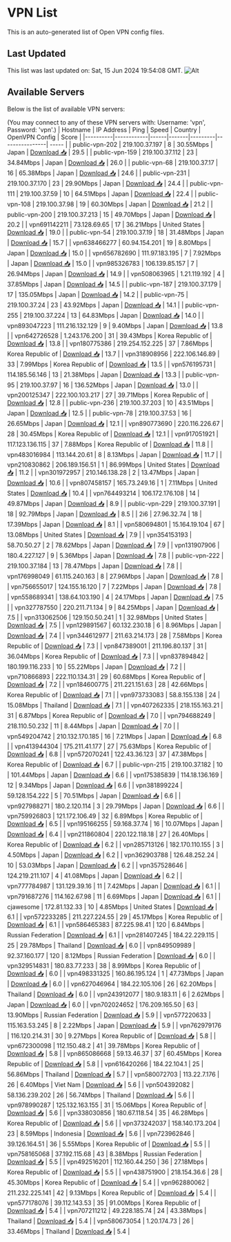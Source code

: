 # VPN List

This is an auto-generated list of Open VPN config files.

## Last Updated

This list was last updated on: Sat, 15 Jun 2024 19:54:08 GMT.
![Alt](https://repobeats.axiom.co/api/embed/186b98318ef1479477931607c1ad7d823f12451f.svg "Repobeats analytics image")

## Available Servers

Below is the list of available VPN servers:

(You may connect to any of these VPN servers with: Username: 'vpn', Password: 'vpn'.)
| Hostname | IP Address | Ping | Speed | Country | OpenVPN Config | Score |
|----------|------------|------|-------|---------|----------------| ----- |
| public-vpn-202 | 219.100.37.197 | 8 | 30.55Mbps | Japan | [Download 📥](./configs/server_0_JP.ovpn) | 29.5 |
| public-vpn-159 | 219.100.37.112 | 23 | 34.84Mbps | Japan | [Download 📥](./configs/server_1_JP.ovpn) | 26.0 |
| public-vpn-68 | 219.100.37.17 | 16 | 65.38Mbps | Japan | [Download 📥](./configs/server_2_JP.ovpn) | 24.6 |
| public-vpn-231 | 219.100.37.170 | 23 | 29.90Mbps | Japan | [Download 📥](./configs/server_3_JP.ovpn) | 24.4 |
| public-vpn-111 | 219.100.37.59 | 10 | 64.51Mbps | Japan | [Download 📥](./configs/server_4_JP.ovpn) | 22.4 |
| public-vpn-108 | 219.100.37.98 | 19 | 60.30Mbps | Japan | [Download 📥](./configs/server_5_JP.ovpn) | 21.2 |
| public-vpn-200 | 219.100.37.213 | 15 | 49.70Mbps | Japan | [Download 📥](./configs/server_6_JP.ovpn) | 20.2 |
| vpn691142211 | 73.128.69.65 | 17 | 36.21Mbps | United States | [Download 📥](./configs/server_7_US.ovpn) | 19.0 |
| public-vpn-54 | 219.100.37.19 | 18 | 31.48Mbps | Japan | [Download 📥](./configs/server_8_JP.ovpn) | 15.7 |
| vpn638466277 | 60.94.154.201 | 19 | 8.80Mbps | Japan | [Download 📥](./configs/server_9_JP.ovpn) | 15.0 |
| vpn656782690 | 111.97.183.195 | 7 | 7.92Mbps | Japan | [Download 📥](./configs/server_10_JP.ovpn) | 15.0 |
| vpn985326783 | 106.139.85.157 | 7 | 26.94Mbps | Japan | [Download 📥](./configs/server_11_JP.ovpn) | 14.9 |
| vpn508063965 | 1.21.119.192 | 4 | 37.85Mbps | Japan | [Download 📥](./configs/server_12_JP.ovpn) | 14.5 |
| public-vpn-187 | 219.100.37.179 | 17 | 135.05Mbps | Japan | [Download 📥](./configs/server_13_JP.ovpn) | 14.2 |
| public-vpn-75 | 219.100.37.24 | 23 | 43.92Mbps | Japan | [Download 📥](./configs/server_14_JP.ovpn) | 14.1 |
| public-vpn-255 | 219.100.37.224 | 13 | 64.83Mbps | Japan | [Download 📥](./configs/server_15_JP.ovpn) | 14.0 |
| vpn893047223 | 111.216.132.129 | 9 | 9.40Mbps | Japan | [Download 📥](./configs/server_16_JP.ovpn) | 13.8 |
| vpn642726528 | 1.243.176.200 | 31 | 39.43Mbps | Korea Republic of | [Download 📥](./configs/server_17_KR.ovpn) | 13.8 |
| vpn180775386 | 219.254.152.225 | 37 | 7.86Mbps | Korea Republic of | [Download 📥](./configs/server_18_KR.ovpn) | 13.7 |
| vpn318908956 | 222.106.146.89 | 33 | 7.99Mbps | Korea Republic of | [Download 📥](./configs/server_19_KR.ovpn) | 13.5 |
| vpn576195731 | 114.185.56.146 | 13 | 21.38Mbps | Japan | [Download 📥](./configs/server_20_JP.ovpn) | 13.3 |
| public-vpn-95 | 219.100.37.97 | 16 | 136.52Mbps | Japan | [Download 📥](./configs/server_21_JP.ovpn) | 13.0 |
| vpn200125347 | 222.100.103.217 | 27 | 39.71Mbps | Korea Republic of | [Download 📥](./configs/server_22_KR.ovpn) | 12.8 |
| public-vpn-236 | 219.100.37.203 | 10 | 43.51Mbps | Japan | [Download 📥](./configs/server_23_JP.ovpn) | 12.5 |
| public-vpn-78 | 219.100.37.53 | 16 | 26.65Mbps | Japan | [Download 📥](./configs/server_24_JP.ovpn) | 12.1 |
| vpn890773690 | 220.116.226.67 | 28 | 30.45Mbps | Korea Republic of | [Download 📥](./configs/server_25_KR.ovpn) | 12.1 |
| vpn917051921 | 117.123.136.115 | 37 | 7.88Mbps | Korea Republic of | [Download 📥](./configs/server_26_KR.ovpn) | 11.8 |
| vpn483016984 | 113.144.20.61 | 8 | 8.13Mbps | Japan | [Download 📥](./configs/server_27_JP.ovpn) | 11.7 |
| vpn210830862 | 206.189.156.51 | 1 | 86.99Mbps | United States | [Download 📥](./configs/server_28_US.ovpn) | 11.2 |
| vpn301972957 | 210.146.138.28 | 2 | 13.47Mbps | Japan | [Download 📥](./configs/server_29_JP.ovpn) | 10.6 |
| vpn807458157 | 165.73.249.16 | 1 | 7.11Mbps | United States | [Download 📥](./configs/server_30_US.ovpn) | 10.4 |
| vpn764493214 | 106.172.176.108 | 14 | 49.87Mbps | Japan | [Download 📥](./configs/server_31_JP.ovpn) | 8.9 |
| public-vpn-229 | 219.100.37.191 | 18 | 92.79Mbps | Japan | [Download 📥](./configs/server_32_JP.ovpn) | 8.5 |
| 2i6 | 27.96.32.74 | 18 | 17.39Mbps | Japan | [Download 📥](./configs/server_33_JP.ovpn) | 8.1 |
| vpn580694801 | 15.164.19.104 | 67 | 13.08Mbps | United States | [Download 📥](./configs/server_34_US.ovpn) | 7.9 |
| vpn354153193 | 58.70.50.27 | 2 | 78.62Mbps | Japan | [Download 📥](./configs/server_35_JP.ovpn) | 7.9 |
| vpn131907906 | 180.4.227.127 | 9 | 5.36Mbps | Japan | [Download 📥](./configs/server_36_JP.ovpn) | 7.8 |
| public-vpn-222 | 219.100.37.184 | 13 | 78.47Mbps | Japan | [Download 📥](./configs/server_37_JP.ovpn) | 7.8 |
| vpn176998049 | 61.115.240.163 | 8 | 27.96Mbps | Japan | [Download 📥](./configs/server_38_JP.ovpn) | 7.8 |
| vpn756655017 | 124.155.16.120 | 7 | 7.22Mbps | Japan | [Download 📥](./configs/server_39_JP.ovpn) | 7.8 |
| vpn558689341 | 138.64.103.190 | 4 | 24.17Mbps | Japan | [Download 📥](./configs/server_40_JP.ovpn) | 7.5 |
| vpn327787550 | 220.211.71.134 | 9 | 84.25Mbps | Japan | [Download 📥](./configs/server_41_JP.ovpn) | 7.5 |
| vpn313062506 | 129.150.50.241 | 1 | 32.98Mbps | United States | [Download 📥](./configs/server_42_US.ovpn) | 7.5 |
| vpn129891567 | 60.132.230.18 | 6 | 8.96Mbps | Japan | [Download 📥](./configs/server_43_JP.ovpn) | 7.4 |
| vpn344612977 | 211.63.214.173 | 28 | 7.58Mbps | Korea Republic of | [Download 📥](./configs/server_44_KR.ovpn) | 7.3 |
| vpn847389001 | 211.196.80.137 | 31 | 36.04Mbps | Korea Republic of | [Download 📥](./configs/server_45_KR.ovpn) | 7.3 |
| vpn837894842 | 180.199.116.233 | 10 | 55.22Mbps | Japan | [Download 📥](./configs/server_46_JP.ovpn) | 7.2 |
| vpn710866893 | 222.110.134.31 | 29 | 60.68Mbps | Korea Republic of | [Download 📥](./configs/server_47_KR.ovpn) | 7.2 |
| vpn184600775 | 211.221.151.63 | 28 | 42.66Mbps | Korea Republic of | [Download 📥](./configs/server_48_KR.ovpn) | 7.1 |
| vpn973733083 | 58.8.155.138 | 24 | 15.08Mbps | Thailand | [Download 📥](./configs/server_49_TH.ovpn) | 7.1 |
| vpn407262335 | 218.155.163.21 | 31 | 6.87Mbps | Korea Republic of | [Download 📥](./configs/server_50_KR.ovpn) | 7.0 |
| vpn794688249 | 218.110.50.232 | 11 | 8.44Mbps | Japan | [Download 📥](./configs/server_51_JP.ovpn) | 7.0 |
| vpn549204742 | 210.132.170.185 | 16 | 7.21Mbps | Japan | [Download 📥](./configs/server_52_JP.ovpn) | 6.8 |
| vpn413944304 | 175.211.41.177 | 27 | 75.63Mbps | Korea Republic of | [Download 📥](./configs/server_53_KR.ovpn) | 6.8 |
| vpn572070241 | 122.43.36.123 | 37 | 47.38Mbps | Korea Republic of | [Download 📥](./configs/server_54_KR.ovpn) | 6.7 |
| public-vpn-215 | 219.100.37.182 | 10 | 101.44Mbps | Japan | [Download 📥](./configs/server_55_JP.ovpn) | 6.6 |
| vpn175385839 | 114.18.136.169 | 12 | 9.34Mbps | Japan | [Download 📥](./configs/server_56_JP.ovpn) | 6.6 |
| vpn381899224 | 59.128.154.222 | 5 | 70.51Mbps | Japan | [Download 📥](./configs/server_57_JP.ovpn) | 6.6 |
| vpn927988271 | 180.2.120.114 | 3 | 29.79Mbps | Japan | [Download 📥](./configs/server_58_JP.ovpn) | 6.6 |
| vpn759926803 | 121.172.106.49 | 32 | 6.89Mbps | Korea Republic of | [Download 📥](./configs/server_59_KR.ovpn) | 6.5 |
| vpn195166255 | 59.168.37.74 | 16 | 10.07Mbps | Japan | [Download 📥](./configs/server_60_JP.ovpn) | 6.4 |
| vpn211860804 | 220.122.118.18 | 27 | 26.40Mbps | Korea Republic of | [Download 📥](./configs/server_61_KR.ovpn) | 6.2 |
| vpn285713126 | 182.170.110.155 | 3 | 4.50Mbps | Japan | [Download 📥](./configs/server_62_JP.ovpn) | 6.2 |
| vpn362903788 | 126.48.252.24 | 10 | 53.03Mbps | Japan | [Download 📥](./configs/server_63_JP.ovpn) | 6.2 |
| vpn357528646 | 124.219.211.107 | 4 | 41.08Mbps | Japan | [Download 📥](./configs/server_64_JP.ovpn) | 6.2 |
| vpn777784987 | 131.129.39.16 | 11 | 7.42Mbps | Japan | [Download 📥](./configs/server_65_JP.ovpn) | 6.1 |
| vpn791687276 | 114.162.67.98 | 11 | 6.69Mbps | Japan | [Download 📥](./configs/server_66_JP.ovpn) | 6.1 |
| cjawesome | 172.81.132.33 | 10 | 4.85Mbps | United States | [Download 📥](./configs/server_67_US.ovpn) | 6.1 |
| vpn572233285 | 211.227.224.55 | 29 | 45.17Mbps | Korea Republic of | [Download 📥](./configs/server_68_KR.ovpn) | 6.1 |
| vpn586465383 | 87.225.98.41 | 120 | 6.84Mbps | Russian Federation | [Download 📥](./configs/server_69_RU.ovpn) | 6.1 |
| vpn281407245 | 184.22.229.115 | 25 | 29.78Mbps | Thailand | [Download 📥](./configs/server_70_TH.ovpn) | 6.0 |
| vpn849509989 | 92.37.160.177 | 120 | 8.12Mbps | Russian Federation | [Download 📥](./configs/server_71_RU.ovpn) | 6.0 |
| vpn329514831 | 180.83.77.233 | 38 | 8.99Mbps | Korea Republic of | [Download 📥](./configs/server_72_KR.ovpn) | 6.0 |
| vpn498331325 | 160.86.195.124 | 1 | 47.73Mbps | Japan | [Download 📥](./configs/server_73_JP.ovpn) | 6.0 |
| vpn627046964 | 184.22.105.106 | 26 | 62.20Mbps | Thailand | [Download 📥](./configs/server_74_TH.ovpn) | 6.0 |
| vpn243912077 | 180.9.183.11 | 6 | 2.62Mbps | Japan | [Download 📥](./configs/server_75_JP.ovpn) | 6.0 |
| vpn702024652 | 176.209.165.50 | 63 | 13.90Mbps | Russian Federation | [Download 📥](./configs/server_76_RU.ovpn) | 5.9 |
| vpn577220633 | 115.163.53.245 | 8 | 2.22Mbps | Japan | [Download 📥](./configs/server_77_JP.ovpn) | 5.9 |
| vpn762979176 | 116.120.214.31 | 30 | 9.27Mbps | Korea Republic of | [Download 📥](./configs/server_78_KR.ovpn) | 5.8 |
| vpn672300098 | 112.150.48.2 | 41 | 39.78Mbps | Korea Republic of | [Download 📥](./configs/server_79_KR.ovpn) | 5.8 |
| vpn865086668 | 59.13.46.37 | 37 | 60.45Mbps | Korea Republic of | [Download 📥](./configs/server_80_KR.ovpn) | 5.8 |
| vpn616420266 | 184.22.104.1 | 25 | 56.86Mbps | Thailand | [Download 📥](./configs/server_81_TH.ovpn) | 5.7 |
| vpn580072703 | 113.22.7.176 | 26 | 6.40Mbps | Viet Nam | [Download 📥](./configs/server_82_VN.ovpn) | 5.6 |
| vpn504392082 | 58.136.239.202 | 26 | 56.74Mbps | Thailand | [Download 📥](./configs/server_83_TH.ovpn) | 5.6 |
| vpn978990287 | 125.132.163.155 | 31 | 15.06Mbps | Korea Republic of | [Download 📥](./configs/server_84_KR.ovpn) | 5.6 |
| vpn338030856 | 180.67.118.54 | 35 | 46.28Mbps | Korea Republic of | [Download 📥](./configs/server_85_KR.ovpn) | 5.6 |
| vpn373242037 | 158.140.173.204 | 23 | 8.59Mbps | Indonesia | [Download 📥](./configs/server_86_ID.ovpn) | 5.6 |
| vpn723962846 | 39.126.164.51 | 36 | 5.55Mbps | Korea Republic of | [Download 📥](./configs/server_87_KR.ovpn) | 5.5 |
| vpn758165068 | 37.192.115.68 | 43 | 8.38Mbps | Russian Federation | [Download 📥](./configs/server_88_RU.ovpn) | 5.5 |
| vpn492516201 | 112.160.44.250 | 36 | 27.18Mbps | Korea Republic of | [Download 📥](./configs/server_89_KR.ovpn) | 5.5 |
| vpn438751900 | 218.154.36.6 | 28 | 45.30Mbps | Korea Republic of | [Download 📥](./configs/server_90_KR.ovpn) | 5.4 |
| vpn962880062 | 211.232.225.141 | 42 | 9.13Mbps | Korea Republic of | [Download 📥](./configs/server_91_KR.ovpn) | 5.4 |
| vpn577178076 | 39.112.143.53 | 35 | 91.00Mbps | Korea Republic of | [Download 📥](./configs/server_92_KR.ovpn) | 5.4 |
| vpn707211212 | 49.228.185.74 | 24 | 43.38Mbps | Thailand | [Download 📥](./configs/server_93_TH.ovpn) | 5.4 |
| vpn580673054 | 1.20.174.73 | 26 | 33.46Mbps | Thailand | [Download 📥](./configs/server_94_TH.ovpn) | 5.4 |

